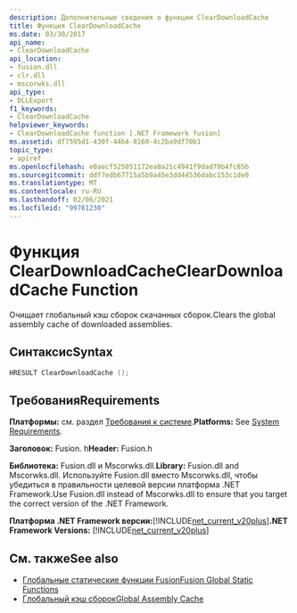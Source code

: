 ```yaml
---
description: Дополнительные сведения о функции ClearDownloadCache
title: Функция ClearDownloadCache
ms.date: 03/30/2017
api_name:
- ClearDownloadCache
api_location:
- fusion.dll
- clr.dll
- mscorwks.dll
api_type:
- DLLExport
f1_keywords:
- ClearDownloadCache
helpviewer_keywords:
- ClearDownloadCache function [.NET Framework fusion]
ms.assetid: df7595d1-430f-44b4-8160-4c2ba9df70b1
topic_type:
- apiref
ms.openlocfilehash: e0aecf525051172ea8a21c4941f9dad79b4fc85b
ms.sourcegitcommit: ddf7edb67715a5b9a45e3dd44536dabc153c1de0
ms.translationtype: MT
ms.contentlocale: ru-RU
ms.lasthandoff: 02/06/2021
ms.locfileid: "99761230"
---
```

# <a name="cleardownloadcache-function"></a><span data-ttu-id="6f9dd-103">Функция ClearDownloadCache</span><span class="sxs-lookup"><span data-stu-id="6f9dd-103">ClearDownloadCache Function</span></span>

<span data-ttu-id="6f9dd-104">Очищает глобальный кэш сборок скачанных сборок.</span><span class="sxs-lookup"><span data-stu-id="6f9dd-104">Clears the global assembly cache of downloaded assemblies.</span></span>  
  
## <a name="syntax"></a><span data-ttu-id="6f9dd-105">Синтаксис</span><span class="sxs-lookup"><span data-stu-id="6f9dd-105">Syntax</span></span>  
  
```cpp  
HRESULT ClearDownloadCache ();  
```  
  
## <a name="requirements"></a><span data-ttu-id="6f9dd-106">Требования</span><span class="sxs-lookup"><span data-stu-id="6f9dd-106">Requirements</span></span>  

 <span data-ttu-id="6f9dd-107">**Платформы:** см. раздел [Требования к системе](../../get-started/system-requirements.md).</span><span class="sxs-lookup"><span data-stu-id="6f9dd-107">**Platforms:** See [System Requirements](../../get-started/system-requirements.md).</span></span>  
  
 <span data-ttu-id="6f9dd-108">**Заголовок:** Fusion. h</span><span class="sxs-lookup"><span data-stu-id="6f9dd-108">**Header:** Fusion.h</span></span>  
  
 <span data-ttu-id="6f9dd-109">**Библиотека:** Fusion.dll и Mscorwks.dll.</span><span class="sxs-lookup"><span data-stu-id="6f9dd-109">**Library:** Fusion.dll and Mscorwks.dll.</span></span> <span data-ttu-id="6f9dd-110">Используйте Fusion.dll вместо Mscorwks.dll, чтобы убедиться в правильности целевой версии платформа .NET Framework.</span><span class="sxs-lookup"><span data-stu-id="6f9dd-110">Use Fusion.dll instead of Mscorwks.dll to ensure that you target the correct version of the .NET Framework.</span></span>  
  
 <span data-ttu-id="6f9dd-111">**Платформа .NET Framework версии:**[!INCLUDE[net_current_v20plus](../../../../includes/net-current-v20plus-md.md)]</span><span class="sxs-lookup"><span data-stu-id="6f9dd-111">**.NET Framework Versions:** [!INCLUDE[net_current_v20plus](../../../../includes/net-current-v20plus-md.md)]</span></span>  
  
## <a name="see-also"></a><span data-ttu-id="6f9dd-112">См. также</span><span class="sxs-lookup"><span data-stu-id="6f9dd-112">See also</span></span>

- [<span data-ttu-id="6f9dd-113">Глобальные статические функции Fusion</span><span class="sxs-lookup"><span data-stu-id="6f9dd-113">Fusion Global Static Functions</span></span>](fusion-global-static-functions.md)
- [<span data-ttu-id="6f9dd-114">Глобальный кэш сборок</span><span class="sxs-lookup"><span data-stu-id="6f9dd-114">Global Assembly Cache</span></span>](../../app-domains/gac.md)

